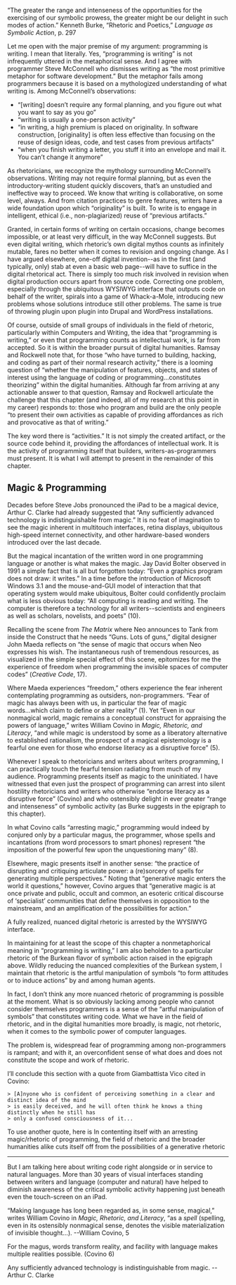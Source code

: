 “The greater the range and intenseness of the opportunities for the exercising of our symbolic prowess, the greater might be our delight in such modes of action.” Kenneth Burke, “Rhetoric and Poetics,” *Language as Symbolic Action*, p. 297

Let me open with the major premise of my argument: programming is writing. I mean that literally. Yes, “programming is writing” is not infrequently uttered in the metaphorical sense. And I agree with programmer Steve McConnell who dismisses writing as “the most primitive metaphor for software development.” But the metaphor fails among programmers because it is based on a mythologized understanding of what writing is. Among McConnell’s observations:

  * “[writing] doesn’t require any formal planning, and you figure out what you want to say as you go”
  * “writing is usually a one-person activity”
  * “in writing, a high premium is placed on originality. In software construction, [originality] is often less effective than focusing on the reuse of design ideas, code, and test cases from previous artifacts”
  * “when you finish writing a letter, you stuff it into an envelope and mail it. You can’t change it anymore”

As rhetoricians, we recognize the mythology surrounding McConnell’s observations. Writing may not require formal planning, but as even the introductory-writing student quickly discovers, that’s an unstudied and ineffective way to proceed. We know that writing is collaborative, on some level, always. And from citation practices to genre features, writers have a wide foundation upon which “originality” is built. To write is to engage in intelligent, ethical (i.e., non-plagiarized) reuse of “previous artifacts.”

Granted, in certain forms of writing on certain occasions, change becomes impossible, or at least very difficult, in the way McConnell suggests. But even digital writing, which rhetoric’s own digital mythos counts as infinitely mutable, fares no better when it comes to revision and ongoing change. As I have argued elsewhere, one-off digital invention--as in the first (and typically, only) stab at even a basic web page--will have to suffice in the digital rhetorical act. There is simply too much risk involved in revision when digital production occurs apart from source code. Correcting one problem, especially through the ubiquitous WYSIWYG interface that outputs code on behalf of the writer, spirals into a game of Whack-a-Mole, introducing new problems whose solutions introduce still other problems. The same is true of throwing plugin upon plugin into Drupal and WordPress installations.

Of course, outside of small groups of individuals in the field of rhetoric, particularly within Computers and Writing, the idea that “programming is writing,” or even that programming counts as intellectual work, is far from accepted. So it is within the broader pursuit of digital humanities. Ramsay and Rockwell note that, for those “who have turned to building, hacking, and coding as part of their normal research activity,” there is a looming question of “whether the manipulation of features, objects, and states of interest using the language of coding or programming...constitutes theorizing” within the digital humanities. Although far from arriving at any actionable answer to that question, Ramsay and Rockwell articulate the challenge that this chapter (and indeed, all of my research at this point in my career) responds to: those who program and build are the only people “to present their own activities as capable of providing affordances as rich and provocative as that of writing.”

The key word there is “activities.” It is not simply the created artifact, or the source code behind it, providing the affordances of intellectual work. It is the activity of programming itself that builders, writers-as-programmers must present. It is what I will attempt to present in the remainder of this chapter.

## Magic & Programming

Decades before Steve Jobs pronounced the iPad to be a magical device, Arthur C. Clarke had already suggested that “Any sufficiently advanced technology is indistinguishable from magic.” It is no feat of imagination to see the magic inherent in multitouch interfaces, retina displays, ubiquitous high-speed internet connectivity, and other hardware-based wonders introduced over the last decade.

But the magical incantation of the written word in one programming language or another is what makes the magic. Jay David Bolter observed in 1991 a simple fact that is all but forgotten today: “Even a graphics program does not draw: it writes.” In a time before the introduction of Microsoft Windows 3.1 and the mouse-and-GUI model of interaction that that operating system would make ubiquitous, Bolter could confidently proclaim what is less obvious today: “All computing is reading and writing. The computer is therefore a technology for all writers--scientists and engineers as well as scholars, novelists, and poets” (10).

Recalling the scene from *The Matrix* where Neo announces to Tank from inside the Construct that he needs “Guns. Lots of guns,” digital designer John Maeda reflects on “the sense of magic that occurs when Neo expresses his wish. The instantaneous rush of tremendous resources, as visualized in the simple special effect of this scene, epitomizes for me the experience of freedom when programming the invisible spaces of computer codes” (*Creative Code*, 17).

Where Maeda experiences “freedom,” others experience the fear inherent contemplating programming as outsiders, non-programmers. “Fear of magic has always been with us, in particular the fear of magic words...which claim to define or alter reality” (1). Yet “Even in our nonmagical world, magic remains a conceptual construct for appraising the powers of language,” writes William Covino in *Magic, Rhetoric, and Literacy*, “and while magic is understood by some as a liberatory alternative to established rationalism, the prospect of a magical epistemology is a fearful one even for those who endorse literacy as a disruptive force” (5).

Whenever I speak to rhetoricians and writers about writers programming, I can practically touch the fearful tension radiating from much of my audience. Programming presents itself as magic to the uninitiated. I have witnessed that even just the prospect of programming can arrest into silent hostility rhetoricians and writers who otherwise “endorse literacy as a disruptive force” (Covino) and who ostensibly delight in ever greater “range and intenseness” of symbolic activity (as Burke suggests in the epigraph to this chapter).

In what Covino calls “arresting magic,” programming would indeed by conjured only by a particular magus, the programmer, whose spells and incantations (from word processors to smart phones) represent “the imposition of the powerful few upon the unquestioning many” (8).

Elsewhere, magic presents itself in another sense: “the practice of disrupting and critiquing articulate power: a (re)sorcery of spells for generating multiple perspectives.” Noting that “generative magic enters the world it questions,” however, Covino argues that “generative magic is at once private and public, occult and common, an esoteric critical discourse of ‘specialist’ communities that define themselves in opposition to the mainstream, and an amplification of the possibilities for action.”

A fully realized, nuanced digital rhetoric is arrested by the WYSIWYG interface.

In maintaining for at least the scope of this chapter a nonmetaphorical meaning in “programming is writing,” I am also beholden to a particular rhetoric of the Burkean flavor of symbolic action raised in the epigraph above. Wildly reducing the nuanced complexities of the Burkean system, I maintain that rhetoric is the artful manipulation of symbols “to form attitudes or to induce actions” by and among human agents.

In fact, I don’t think any more nuanced rhetoric of programming is possible at the moment. What is so obviously lacking among people who cannot consider themselves programmers is a sense of the “artful manipulation of symbols” that constitutes writing code. What we have in the field of rhetoric, and in the digital humanities more broadly, is magic, not rhetoric, when it comes to the symbolic power of computer languages.



The problem is, widespread fear of programming among non-programmers is rampant; and with it, an overconfident sense of what does and does not constitute the scope and work of rhetoric.

I’ll conclude this section with a quote from Giambattista Vico cited in Covino:

    > [A]nyone who is confident of perceiving something in a clear and distinct idea of the mind
    > is easily deceived, and he will often think he knows a thing distinctly when he still has
    > only a confused consciousness of it...

To use another quote, here is  In contenting itself with an arresting magic/rhetoric of programming, the field of rhetoric and the broader humanities alike cuts itself off from the possibilities of a generative rhetoric


----

But I am talking here about writing code right alongside or in service to natural languages. More than 30 years of visual interfaces standing between writers and language (computer and natural) have helped to diminish awareness of the critical symbolic activity happening just beneath even the touch-screen on an iPad.

“Making language has long been regarded as, in some sense, magical,” writes William Covino in *Magic, Rhetoric, and Literacy*,  “as a *spell* (spelling, even in its ostensibly nonmagical sense, denotes the visible materialization of invisible thought...). --William Covino, 5

For the magus, words transform reality, and facility with language makes multiple realities possible. (Covino 6)

Any sufficiently advanced technology is indistinguishable from magic. --Arthur C. Clarke



